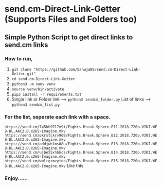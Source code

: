 # send.cm-Direct-Link-Getter (Supports Files and Folders too)
## Simple Python Script to get direct links to send.cm links

### How to run,
1. ```git clone "https://github.com/SanujaNS/send.cm-Direct-Link-Getter.git"```
2. ```cd send.cm-Direct-Link-Getter```
3. ```python3 -m venv venv```
4. ```source venv/bin/activate```
5. ```pip3 install -r requirements.txt```
6. Single link or Folder link -->
```python3 sendcm_folder.py```
List of links -->
```python3 sendcm_list.py```


### For the list, seperate each link with a space.
```https://send.cm/745kb97l7m9t/Fights.Break.Sphere.E11.2018.720p.VIKI.WEB-DL.AAC2.0.x265-Imagine.mkv https://send.cm/pkrstckrv968/Fights.Break.Sphere.E12.2018.720p.VIKI.WEB-DL.AAC2.0.x265-Imagine.mkv https://send.cm/addjwh1ms08u/Fights.Break.Sphere.E13.2018.720p.VIKI.WEB-DL.AAC2.0.x265-Imagine.mkv https://send.cm/ujbe55xhbkcs/Fights.Break.Sphere.E14.2018.720p.VIKI.WEB-DL.AAC2.0.x265-Imagine.mkv https://send.cm/wblrgzmzytoc/Fights.Break.Sphere.E15.2018.720p.VIKI.WEB-DL.AAC2.0.x265-Imagine.mkv```
Like this


### Enjoy......
